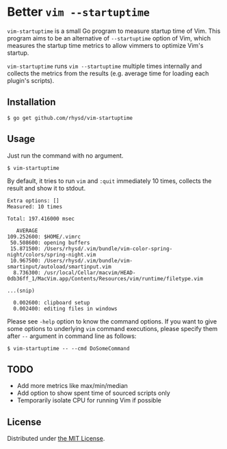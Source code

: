 Better `vim --startuptime`
==========================

`vim-startuptime` is a small Go program to measure startup time of Vim. This program aims to be an
alternative of `--startuptime` option of Vim, which measures the startup time metrics to allow vimmers
to optimize Vim's startup.

`vim-startuptime` runs `vim --startuptime` multiple times internally and collects the metrics from
the results (e.g. average time for loading each plugin's scripts).

## Installation

```
$ go get github.com/rhysd/vim-startuptime
```

## Usage

Just run the command with no argument.

```
$ vim-startuptime
```

By default, it tries to run `vim` and `:quit` immediately 10 times, collects the result and show it
to stdout.

```
Extra options: []
Measured: 10 times

Total: 197.416000 msec

   AVERAGE
109.252600: $HOME/.vimrc
 50.508600: opening buffers
 15.871500: /Users/rhysd/.vim/bundle/vim-color-spring-night/colors/spring-night.vim
 10.967500: /Users/rhysd/.vim/bundle/vim-smartinput/autoload/smartinput.vim
  8.736300: /usr/local/Cellar/macvim/HEAD-0db36ff_1/MacVim.app/Contents/Resources/vim/runtime/filetype.vim

...(snip)

  0.002600: clipboard setup
  0.002400: editing files in windows
```

Please see `-help` option to know the command options. If you want to give some options to underlying
`vim` command executions, please specify them after `--` argument in command line as follows:

```
$ vim-startuptime -- --cmd DoSomeCommand
```

## TODO

- Add more metrics like max/min/median
- Add option to show spent time of sourced scripts only
- Temporarily isolate CPU for running Vim if possible

## License

Distributed under [the MIT License](./LICENSE).
